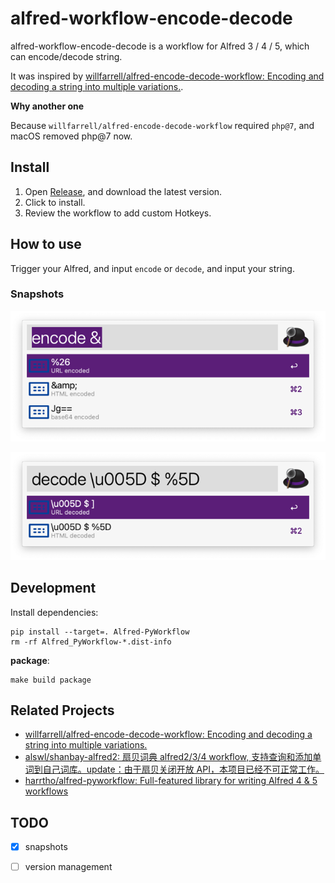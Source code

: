 # alfred-workflow-encode-decode

alfred-workflow-encode-decode is a workflow for Alfred 3 / 4 / 5, which can encode/decode string.

It was inspired by [willfarrell/alfred-encode-decode-workflow: Encoding and decoding a string into multiple variations.](https://github.com/willfarrell/alfred-encode-decode-workflow/tree/master).

**Why another one**

Because `willfarrell/alfred-encode-decode-workflow` required `php@7`, and macOS removed php@7 now.

## Install

1. Open [Release](https://github.com/alswl/alfred-workflow-encode-decode/releases), and download the latest version.
2. Click to install.
3. Review the workflow to add custom Hotkeys.

## How to use

Trigger your Alfred, and input `encode` or `decode`, and input your string.

### Snapshots

![encode](./_assets/encode.png)

![decode](./_assets/decode.png)

## Development

Install dependencies:

```
pip install --target=. Alfred-PyWorkflow
rm -rf Alfred_PyWorkflow-*.dist-info
```

**package**:

```
make build package
```

## Related Projects

- [willfarrell/alfred-encode-decode-workflow: Encoding and decoding a string into multiple variations.](https://github.com/willfarrell/alfred-encode-decode-workflow)
- [alswl/shanbay-alfred2: 扇贝词典 alfred2/3/4 workflow, 支持查询和添加单词到自己词库。update：由于扇贝关闭开放 API，本项目已经不可正常工作。](https://github.com/alswl/shanbay-alfred2)
- [harrtho/alfred-pyworkflow: Full-featured library for writing Alfred 4 & 5 workflows](https://github.com/harrtho/alfred-pyworkflow)

## TODO

- [x] snapshots
- [ ] version management


